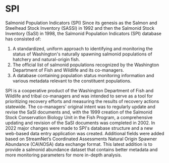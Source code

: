 # SPI
Salmonid Population Indicators (SPI)
Since its genesis as the Salmon and Steelhead Stock Inventory (SASSI) in 1992 and then the Salmonid Stock Inventory (SaSI) in 1998, the Salmonid Population Indicators (SPI) database has consisted of:

1.   A standardized, uniform approach to identifying and monitoring the status of Washington's naturally spawning salmonid populations of hatchery and natural-origin fish.
2.   The official list of salmonid populations recognized by the Washington Department of Fish and Wildlife and its co-managers.
3.   A database containing population status monitoring information and various metadata relevant to the constituent populations.

SPI is a cooperative product of the Washington Department of Fish and Wildlife and tribal co-managers and was intended to serve as a tool for prioritizing recovery efforts and measuring the results of recovery actions statewide. The co-managers' original intent was to regularly update and revise the SaSI documents and, with the 1999 creation of the Salmonid Stock Conservation Biology Unit in the Fish Program, a comprehensive updating and revision of the SaSI documents was completed in 2002. In 2022 major changes were made to SPI's database structure and a new web-based data entry application was created. Additional fields were added based on StreamNet’s Coordinated Assessments Natural Origin Spawner Abundance (CA\\NOSA) data exchange format. This latest addition is to provide a salmonid abundance dataset that contains better metadata and more monitoring parameters for more in-depth analysis.
